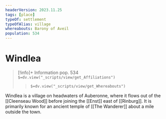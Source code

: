 ```yaml
---
headerVersion: 2023.11.25
tags: [place]
typeOf: settlement
typeOfAlias: village
whereabouts: Barony of Aveil
population: 534
---
```

# Windlea
>[!info]+ Information
> pop. 534
> `$=dv.view("_scripts/view/get_Affiliations")`
>> `$=dv.view("_scripts/view/get_Whereabouts")`

Windlea is a village on headwaters of Auberonne, where it flows out of the [[Cleenseau Wood]] before joining the [[Enst]] east of [[Rinburg]]. It is primarily known for an ancient temple of [[The Wanderer]] about a mile outside the town.
